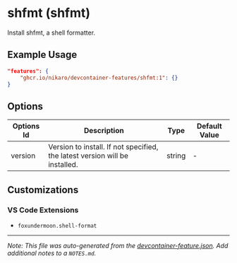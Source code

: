 
# shfmt (shfmt)

Install shfmt, a shell formatter.

## Example Usage

```json
"features": {
    "ghcr.io/nikaro/devcontainer-features/shfmt:1": {}
}
```

## Options

| Options Id | Description | Type | Default Value |
|-----|-----|-----|-----|
| version | Version to install. If not specified, the latest version will be installed. | string | - |

## Customizations

### VS Code Extensions

- `foxundermoon.shell-format`



---

_Note: This file was auto-generated from the [devcontainer-feature.json](https://github.com/nikaro/devcontainer-features/blob/main/src/shfmt/devcontainer-feature.json).  Add additional notes to a `NOTES.md`._
